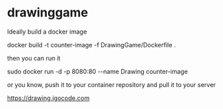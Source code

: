 # drawinggame

Ideally build a docker image 

docker build -t counter-image -f DrawingGame/Dockerfile .

then you can run it 

sudo docker run -d -p 8080:80 --name Drawing counter-image

or you know, push it to your container repository and pull it to your server

https://drawing.igocode.com
